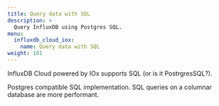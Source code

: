 ```yaml
---
title: Query data with SQL
description: >
  Query InfluxDB using Postgres SQL.
menu:
  influxdb_cloud_iox:
    name: Query data with SQL
weight: 101
---
```


InfluxDB Cloud powered by IOx supports SQL (or is it PostrgresSQL?).

Postgres compatible SQL implementation. SQL queries on a columnar database are more performant.

